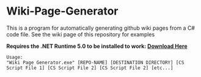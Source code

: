 # Wiki-Page-Generator

This is a program for automatically generating github wiki pages from a C# code file. See the wiki page of this repository for examples

**Requires the .NET Runtime 5.0 to be installed to work: [Download Here](https://dotnet.microsoft.com/download/dotnet/5.0)**

```
Usage:
"Wiki Page Generator.exe" [REPO-NAME] [DESTINATION DIRECTORY] [CS Script File 1] [CS Script File 2] [CS Script File 2] [etc...]
```
